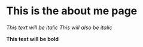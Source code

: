 # This is the about me page

*This text will be italic*
_This will also be italic_

**This text will be bold** 
